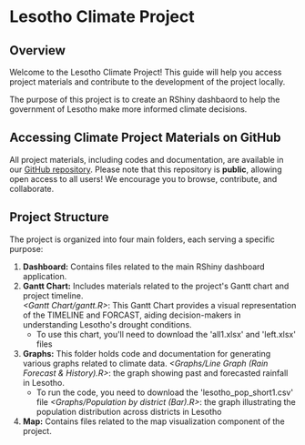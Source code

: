 # Lesotho Climate Project
## Overview
Welcome to the Lesotho Climate Project! This guide will help you access project materials and contribute to the development of the project locally.

The purpose of this project is to create an RShiny dashbaord to help the government of Lesotho make more informed climate decisions.

## Accessing Climate Project Materials on GitHub
All project materials, including codes and documentation, are available in our [GitHub repository](https://github.com/ey2367/Climate_Project).
Please note that this repository is **public**, allowing open access to all users! We encourage you to browse, contribute, and collaborate.

## Project Structure
The project is organized into four main folders, each serving a specific purpose:
1. **Dashboard:** Contains files related to the main RShiny dashboard application.
2. **Gantt Chart:** Includes materials related to the project's Gantt chart and project timeline.   
    *<Gantt Chart/gantt.R>*: This Gantt Chart provides a visual representation of the TIMELINE and FORCAST, aiding decision-makers in understanding Lesotho's drought conditions.
    - To use this chart, you'll need to download the 'all1.xlsx' and 'left.xlsx' files
3. **Graphs:** This folder holds code and documentation for generating various graphs related to climate data.
    *<Graphs/Line Graph (Rain Forecast & History).R>*: the graph showing past and forecasted rainfall in Lesotho. 
    -  To run the code, you need to download the 'lesotho_pop_short1.csv' file
    *<Graphs/Population by district (Bar).R>*: the graph illustrating the population distribution across districts in Lesotho
4. **Map:** Contains files related to the map visualization component of the project.

